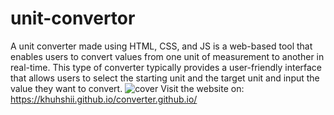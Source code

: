 # unit-convertor
A unit converter made using HTML, CSS, and JS is a web-based tool that enables users to convert values from one unit of measurement to another in real-time. This type of converter typically provides a user-friendly interface that allows users to select the starting unit and the target unit and input the value they want to convert.
![cover](https://user-images.githubusercontent.com/116865740/229342467-175d37d0-c5e3-4487-8905-7c513df62e14.png)
Visit the website on:  https://khuhshii.github.io/converter.github.io/
